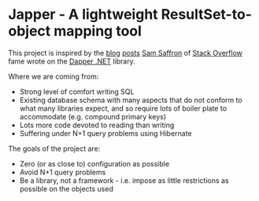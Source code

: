 Japper - A lightweight ResultSet-to-object mapping tool
=======================================================

This project is inspired by the [blog](http://samsaffron.com/archive/2011/03/30/How+I+learned+to+stop+worrying+and+write+my+own+ORM) [posts](http://samsaffron.com/archive/2011/09/05/Digging+ourselves+out+of+the+mess+Linq-2-SQL+created) [Sam Saffron](http://samsaffron.com/) of [Stack Overflow](http://stackoverflow.com/) fame wrote on the [Dapper .NET](http://code.google.com/p/dapper-dot-net/) library.

Where we are coming from:

* Strong level of comfort writing SQL
* Existing database schema with many aspects that do not conform to what many libraries expect, and so require lots of boiler plate to accommodate (e.g. compound primary keys)
* Lots more code devoted to reading than writing
* Suffering under N+1 query problems using Hibernate

The goals of the project are:

* Zero (or as close to) configuration as possible
* Avoid N+1 query problems
* Be a library, not a framework - i.e. impose as little restrictions as possible on the objects used



